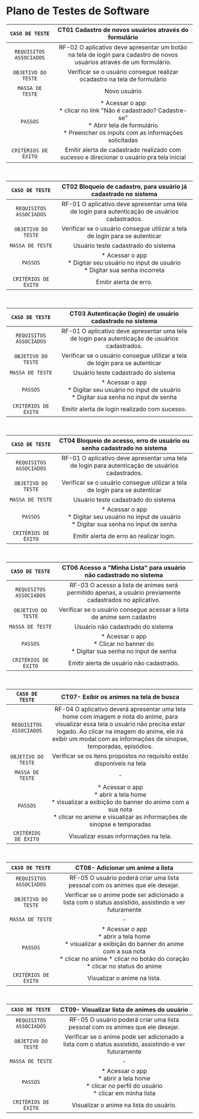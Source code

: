 # Plano de Testes de Software

|`CASO DE TESTE`| CT01 Cadastro de novos usuários através do formulário |
 |:-----------:|:---------:|
 |`REQUISITOS ASSOCIADOS`|RF-02	O aplicativo deve apresentar um botão na tela de login para cadastro de novos usuários através de um formulário.|
 |`OBJETIVO DO TESTE`| Verificar se o usuário consegue realizar ocadastro na tela de formulário|
 |`MASSA DE TESTE`|Novo usuário |
 |`PASSOS`| * Acessar o app <br> * clicar no link "Não é cadastrado? Cadastre-se" <br> * Abrir tela de formulário <br> * Preencher os inputs com as informações solicitadas|
 |`CRITÉRIOS DE ÉXITO`| Emitir alerta de cadastrado realizado com sucesso e direcionar o usuário pra tela inicial|
 
 <br>
 
 |`CASO DE TESTE`| CT02 Bloqueio de cadastro, para usuário já cadastrado no sistema|
 |:-----------:|:---------:|
 |`REQUISITOS ASSOCIADOS`|RF-01	O aplicativo deve apresentar uma tela de login para autenticação de usuários cadastrados.|
 |`OBJETIVO DO TESTE`| Verificar se o usuário consegue utilizar a tela de login para se autenticar|
 |`MASSA DE TESTE`|Usuário teste cadastrado do sistema |
 |`PASSOS`| * Acessar o app <br> * Digitar seu usuário no input de usuário <br> * Digitar sua senha incorreta <br>|
 |`CRITÉRIOS DE ÉXITO`| Emitir alerta de erro.|
 
 <br>
 
 |`CASO DE TESTE`| CT03 Autenticação (login) de usuário cadastrado no sistema|
 |:-----------:|:---------:|
 |`REQUISITOS ASSOCIADOS`|RF-01	O aplicativo deve apresentar uma tela de login para autenticação de usuários cadastrados.|
 |`OBJETIVO DO TESTE`| Verificar se o usuário consegue utilizar a tela de login para se autenticar|
 |`MASSA DE TESTE`|Usuário teste cadastrado do sistema |
 |`PASSOS`| * Acessar o app <br> * Digitar seu usuário no input de usuário <br> * Digitar sua senha no input de senha <br>|
 |`CRITÉRIOS DE ÉXITO`| Emitir alerta de login realizado com sucesso.|
 
 <br>
 
  |`CASO DE TESTE`| CT04 Bloqueio de acesso, erro de usuário ou senha cadastrado no sistema|
 |:-----------:|:---------:|
 |`REQUISITOS ASSOCIADOS`|RF-01	O aplicativo deve apresentar uma tela de login para autenticação de usuários cadastrados.|
 |`OBJETIVO DO TESTE`| Verificar se o usuário consegue utilizar a tela de login para se autenticar|
 |`MASSA DE TESTE`|Usuário teste cadastrado do sistema |
 |`PASSOS`| * Acessar o app <br> * Digitar seu usuário no input de usuário <br> * Digitar sua senha no input de senha <br>|
 |`CRITÉRIOS DE ÉXITO`| Emitir alerta de erro ao realizar login.|

 
 <br>
 
 |`CASO DE TESTE`| CT06 Acesso a "Minha Lista" para usuário não cadastrado no sistema |
 |:-----------:|:---------:|
 |`REQUISITOS ASSOCIADOS`|RF-03	O acesso a lista de animes será permitido apenas, a usuário previamente cadastrados no aplicativo.|
 |`OBJETIVO DO TESTE`| Verificar se o usuário consegue acessar a lista de anime sem cadastro|
 |`MASSA DE TESTE`|Usuário não cadastrado do sistema |
 |`PASSOS`| * Acessar o app <br> * Clicar no banner do  <br> * Digitar sua senha no input de senha <br>|
 |`CRITÉRIOS DE ÉXITO`| Emitir alerta de usuário não cadastrado.|
 
 <br>
 
 |`CASO DE TESTE`| CT07- Exibir os animes na tela de busca |
 |:-----------:|:---------:|
 |`REQUISITOS ASSOCIADOS`|RF-04	O aplicativo deverá apresentar uma tela home com imagem e nota do anime, para visualizar essa tela o usuário não precisa estar logado. Ao clicar na imagem do anime, ele irá exibir um modal com as informações de sinopse, temporadas, episódios.|
 |`OBJETIVO DO TESTE`| Verificar se os itens propostos no requisíto estão disponíveis na tela|
 |`MASSA DE TESTE`|-|
 |`PASSOS`| * Acessar o app <br> * abrir a tela home <br> * visualizar a exibição do banner do anime com a sua nota <br> * clicar no anime e visualizar as informações de sinopse e temporadas|
 |`CRITÉRIOS DE ÉXITO`| Visualizar essas informações na tela.|

 <br>
  
 |`CASO DE TESTE`| CT08- Adicionar um anime a lista |
 |:-----------:|:---------:|
 |`REQUISITOS ASSOCIADOS`|RF-05 O usuário poderá criar uma lista pessoal com os animes que ele desejar. |
 |`OBJETIVO DO TESTE`| Verificar se o anime pode ser adicionado a lista com o status assistido, assistindo e ver futuramente|
 |`MASSA DE TESTE`|-|
 |`PASSOS`| * Acessar o app <br> * abrir a tela home <br> * visualizar a exibição do banner do anime com a sua nota <br> * clicar no anime * clicar no botão do coração <br> * clicar no status do anime|
 |`CRITÉRIOS DE ÉXITO`| Visualizar o anime na lista.|
 
 <br>
 
 |`CASO DE TESTE`| CT09- Visualizar lista de animes do usuário|
 |:-----------:|:---------:|
 |`REQUISITOS ASSOCIADOS`|RF-05 O usuário poderá criar uma lista pessoal com os animes que ele desejar. |
 |`OBJETIVO DO TESTE`| Verificar se o anime pode ser adicionado a lista com o status assistido, assistindo e ver futuramente|
 |`MASSA DE TESTE`|-|
 |`PASSOS`| * Acessar o app <br> * abrir a tela home <br> * clicar no perfil do usuário <br> * clicar em minha lista|
 |`CRITÉRIOS DE ÉXITO`| Visualizar o anime na lista do usuário.|
 


